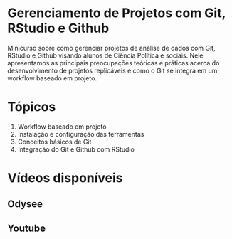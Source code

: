 # Gerenciamento de Projetos com Git, RStudio e Github

Minicurso sobre como gerenciar projetos de análise de dados com Git, RStudio e Github visando alunos de Ciência Política e sociais.
Nele apresentamos as principais preocupações teóricas e práticas acerca do desenvolvimento de projetos replicáveis e como o Git se 
integra em um workflow baseado em projeto. 

# Tópicos
 1. Workflow baseado em projeto
 2. Instalação e configuração das ferramentas
 3. Conceitos básicos de Git
 4. Integração do Git e Github com RStudio

# Vídeos disponíveis

## Odysee
## Youtube

